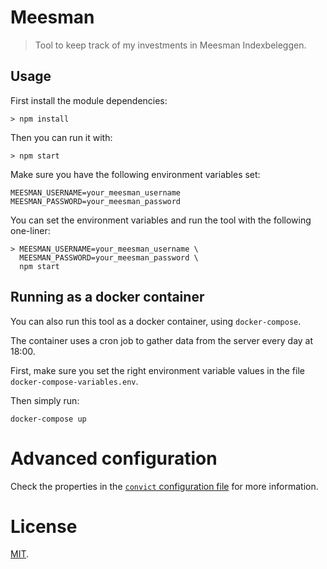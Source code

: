 # Meesman

> Tool to keep track of my investments in Meesman Indexbeleggen.

## Usage

First install the module dependencies:

```
> npm install
```

Then you can run it with:

```
> npm start
```

Make sure you have the following environment variables set:

```
MEESMAN_USERNAME=your_meesman_username
MEESMAN_PASSWORD=your_meesman_password
```

You can set the environment variables and run the tool with the following one-liner:
 
```
> MEESMAN_USERNAME=your_meesman_username \
  MEESMAN_PASSWORD=your_meesman_password \
  npm start
```

## Running as a docker container

You can also run this tool as a docker container, using `docker-compose`.

The container uses a cron job to gather data from the server every day at 18:00.

First, make sure you set the right environment variable values in the file `docker-compose-variables.env`.
 
Then simply run:

```
docker-compose up
```

# Advanced configuration

Check the properties in the [`convict` configuration file](config.js) for more information. 

# License

[MIT](LICENSE).